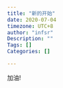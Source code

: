 ```yaml
---
title: "新的开始"
date: 2020-07-04
timezone: UTC+8
author: "infsr"
Description: ""
Tags: []
Categories: []

---
```



  加油!

<!--more-->
